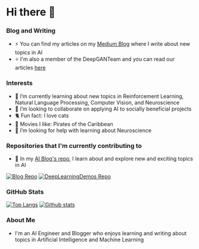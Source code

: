 # Hi there 👋

### Blog and Writing
- :zap: You can find my articles on my [Medium Blog](https://medium.com/@mike-12) where I write about new topics in AI
- :star: I'm also a member of the DeepGANTeam and you can read our articles [here](https://medium.com/@deepganteam)

### Interests
- 🌱 I’m currently learning about new topics in Reinforcement Learning, Natural Language Processing, Computer Vision, and Neuroscience
- 👯 I’m looking to collaborate on applying AI to socially beneficial projects
- :cat2: Fun fact: I love cats
- :movie_camera: Movies I like: Pirates of the Caribbean
- :palm_tree: I’m looking for help with learning about Neuroscience

### Repositories that I'm currently contributing to
- :star2: In my [AI Blog's repo](https://github.com/mswang12/Blog), I learn about and explore new and exciting topics in AI

[![Blog Repo](https://github-readme-stats.vercel.app/api/pin/?username=mswang12&repo=Blog)](https://github.com/mswang12/Blog)
[![DeepLearningDemos Repo](https://github-readme-stats.vercel.app/api/pin/?username=wileyw&repo=DeepLearningDemos&show_owner=true)](https://github.com/wileyw/DeepLearningDemos)

### GitHub Stats
[![Top Langs](https://github-readme-stats.vercel.app/api/top-langs/?username=mswang12)](https://github.com/anuraghazra/github-readme-stats)
[![Github stats](https://github-readme-stats.vercel.app/api?username=mswang12&show_icons=true&line_height=27&include_all_commits=true&hide_rank=true)](https://github.com/anuraghazra/github-readme-stats)

### About Me
- I'm an AI Engineer and Blogger who enjoys learning and writing about topics in Artificial Intelligence and Machine Learning


<!--
**mswang12/mswang12** is a ✨ _special_ ✨ repository because its `README.md` (this file) appears on your GitHub profile.

Here are some ideas to get you started:

- 🔭 I’m currently working on ...
- 🌱 I’m currently learning ...
- 👯 I’m looking to collaborate on ...
- 🤔 I’m looking for help with ...
- 💬 Ask me about ...
- 📫 How to reach me: ...
- 😄 Pronouns: ...
- ⚡ Fun fact: ...

# Resources:
https://towardsdatascience.com/build-a-stunning-readme-for-your-github-profile-9b80434fe5d7
-->
